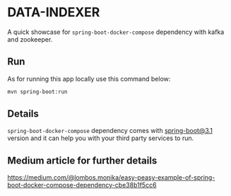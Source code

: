 # DATA-INDEXER

A quick showcase for `spring-boot-docker-compose` dependency with kafka and zookeeper.


## Run
As for running this app locally use this command below:

```xml
mvn spring-boot:run
```

## Details

`spring-boot-docker-compose` dependency comes with spring-boot@3.1 version and it can help you with your third party services to run.


## Medium article for further details

https://medium.com/@lombos.monika/easy-peasy-example-of-spring-boot-docker-compose-dependency-cbe38b1f5cc6